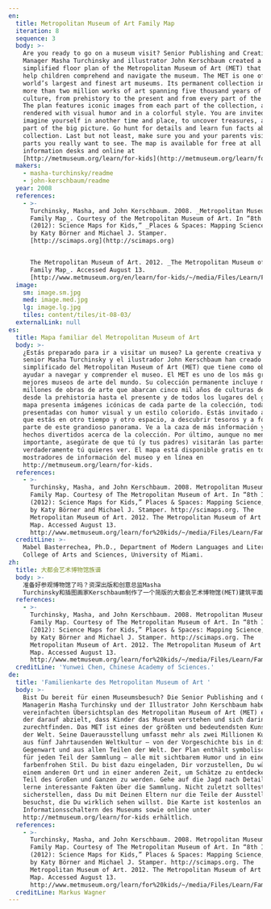 ```yaml
---
en:
  title: Metropolitan Museum of Art Family Map
  iteration: 8
  sequence: 3
  body: >-
    Are you ready to go on a museum visit? Senior Publishing and Creative
    Manager Masha Turchinsky and illustrator John Kerschbaum created a
    simplified floor plan of the Metropolitan Museum of Art (MET) that aims to
    help children comprehend and navigate the museum. The MET is one of the
    world’s largest and finest art museums. Its permanent collection includes
    more than two million works of art spanning five thousand years of world
    culture, from prehistory to the present and from every part of the globe.
    The plan features iconic images from each part of the collection, all
    rendered with visual humor and in a colorful style. You are invited to
    imagine yourself in another time and place, to uncover treasures, and to be
    part of the big picture. Go hunt for details and learn fun facts about the
    collection. Last but not least, make sure you and your parents visit the
    parts you really want to see. The map is available for free at all Museum
    information desks and online at
    [http://metmuseum.org/learn/for-kids](http://metmuseum.org/learn/for-kids)
  makers:
    - masha-turchinsky/readme
    - john-kerschbaum/readme
  year: 2008
  references:
    - >-
      Turchinsky, Masha, and John Kerschbaum. 2008. _Metropolitan Museum of Art
      Family Map_. Courtesy of the Metropolitan Museum of Art. In “8th Iteration
      (2012): Science Maps for Kids,” _Places & Spaces: Mapping Science_, edited
      by Katy Börner and Michael J. Stamper.
      [http://scimaps.org](http://scimaps.org)


      The Metropolitan Museum of Art. 2012. _The Metropolitan Museum of Art
      Family Map_. Accessed August 13.
      [http://www.metmuseum.org/en/learn/for-kids/~/media/Files/Learn/Family%20Map%20and%20Guides/11\_FamilyMap.ashx](http://www.metmuseum.org/en/learn/for-kids/~/media/Files/Learn/Family%20Map%20and%20Guides/11_FamilyMap.ashx)
  image:
    sm: image.sm.jpg
    med: image.med.jpg
    lg: image.lg.jpg
    tiles: content/tiles/it-08-03/
  externalLink: null
es:
  title: Mapa familiar del Metropolitan Museum of Art
  body: >-
    ¿Estás preparado para ir a visitar un museo? La gerente creativa y editora
    senior Masha Turchinsky y el ilustrador John Kerschbaum han creado un plano
    simplificado del Metropolitan Museum of Art (MET) que tiene como objetivo
    ayudar a navegar y comprender el museo. El MET es uno de los más grandes y
    mejores museos de arte del mundo. Su colección permanente incluye más de dos
    millones de obras de arte que abarcan cinco mil años de culturas del mundo,
    desde la prehistoria hasta el presente y de todos los lugares del globo. El
    mapa presenta imágenes icónicas de cada parte de la colección, todas
    presentadas con humor visual y un estilo colorido. Estás invitado a imaginar
    que estás en otro tiempo y otro espacio, a descubrir tesoros y a formar
    parte de este grandioso panorama. Ve a la caza de más información y aprende
    hechos divertidos acerca de la colección. Por último, aunque no menos
    importante, asegúrate de que tú (y tus padres) visitarán las partes que
    verdaderamente tú quieres ver. El mapa está disponible gratis en todos los
    mostradores de información del museo y en línea en
    http://metmuseum.org/learn/for-kids.
  references:
    - >-
      Turchinsky, Masha, and John Kerschbaum. 2008. Metropolitan Museum of Art
      Family Map. Courtesy of The Metropolitan Museum of Art. In “8th Iteration
      (2012): Science Maps for Kids,” Places & Spaces: Mapping Science, edited
      by Katy Börner and Michael J. Stamper. http://scimaps.org. The
      Metropolitan Museum of Art. 2012. The Metropolitan Museum of Art Family
      Map. Accessed August 13.
      http://www.metmuseum.org/learn/for%20kids/~/media/Files/Learn/Family%20Map%20and%20Guides/11\_FamilyMap.ashx.
  creditLine: >-
    Mabel Basterrechea, Ph.D., Department of Modern Languages and Literatures,
    College of Arts and Sciences, University of Miami.
zh:
  title: 大都会艺术博物馆族谱
  body: >-
    准备好参观博物馆了吗？资深出版和创意总监Masha
    Turchinsky和插图画家Kerschbaum制作了一个简版的大都会艺术博物馆(MET)建筑平面图，旨在帮助孩子理解和参观博物馆。MET是世界上最大和最好的艺术博物馆之一。它常年的馆藏包括超过两百万件跨越五千年的世界文化艺术品，从史前到现在并来自全球各个地方。此平面图展示了馆藏中每个部分的标志性图片，都运用了视觉幽默和色彩风格。参观者被邀请去想象自己在另一个时空挖掘宝藏，成为大背景下的一部分。去发掘细节和学习馆藏中有趣的历史。最后，确保你和父母参观那些你们真正感兴趣的部分。该地图可在博物馆信息台和网上免费访问：http://metmuseum.org/learn/for-kids.
  references:
    - >-
      Turchinsky, Masha, and John Kerschbaum. 2008. Metropolitan Museum of Art
      Family Map. Courtesy of The Metropolitan Museum of Art. In “8th Iteration
      (2012): Science Maps for Kids,” Places & Spaces: Mapping Science, edited
      by Katy Börner and Michael J. Stamper. http://scimaps.org. The
      Metropolitan Museum of Art. 2012. The Metropolitan Museum of Art Family
      Map. Accessed August 13.
      http://www.metmuseum.org/learn/for%20kids/~/media/Files/Learn/Family%20Map%20and%20Guides/11\_FamilyMap.ashx.
  creditLine: 'Yunwei Chen, Chinese Academy of Sciences.'
de:
  title: 'Familienkarte des Metropolitan Museum of Art '
  body: >-
    Bist Du bereit für einen Museumsbesuch? Die Senior Publishing and Creative
    Managerin Masha Turchinsky und der Illustrator John Kerschbaum haben einen
    vereinfachten Übersichtsplan des Metropolitan Museum of Art (MET) erstellt,
    der darauf abzielt, dass Kinder das Museum verstehen und sich darin
    zurechtfinden. Das MET ist eines der größten und bedeutendsten Kunstmuseen
    der Welt. Seine Dauerausstellung umfasst mehr als zwei Millionen Kunstwerke
    aus fünf Jahrtausenden Weltkultur – von der Vorgeschichte bis in die
    Gegenwart und aus allen Teilen der Welt. Der Plan enthält symbolische Bilder
    für jeden Teil der Sammlung – alle mit sichtbarem Humor und in einem
    farbenfrohen Stil. Du bist dazu eingeladen, Dir vorzustellen, Du wärst an
    einem anderen Ort und in einer anderen Zeit, um Schätze zu entdecken und
    Teil des Großen und Ganzen zu werden. Gehe auf die Jagd nach Details und
    lerne interessante Fakten über die Sammlung. Nicht zuletzt solltest Du
    sicherstellen, dass Du mit Deinen Eltern nur die Teile der Ausstellung
    besuchst, die Du wirklich sehen willst. Die Karte ist kostenlos an allen
    Informationsschaltern des Museums sowie online unter
    http://metmuseum.org/learn/for-kids erhältlich.
  references:
    - >-
      Turchinsky, Masha, and John Kerschbaum. 2008. Metropolitan Museum of Art
      Family Map. Courtesy of The Metropolitan Museum of Art. In “8th Iteration
      (2012): Science Maps for Kids,” Places & Spaces: Mapping Science, edited
      by Katy Börner and Michael J. Stamper. http://scimaps.org. The
      Metropolitan Museum of Art. 2012. The Metropolitan Museum of Art Family
      Map. Accessed August 13.
      http://www.metmuseum.org/learn/for%20kids/~/media/Files/Learn/Family%20Map%20and%20Guides/11\_FamilyMap.ashx.
  creditLine: Markus Wagner
---
```

